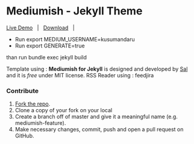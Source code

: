 # Mediumish - Jekyll Theme

[Live Demo](https://kusumandaru.com) &nbsp; | &nbsp; [Download](https://github.com/kusumandaru/medium-rss) &nbsp; | &nbsp; 

- Run export MEDIUM_USERNAME=kusumandaru
- Run export GENERATE=true

than run bundle exec jekyll build


Template using :
**Mediumish for Jekyll** is designed and developed by [Sal](https://www.wowthemes.net/mediumish-free-jekyll-template/) and it is *free* under MIT license. 
RSS Reader using : feedjira


### Contribute

1. [Fork the repo](https://github.com/kusumandaru/medium-rss).
2. Clone a copy of your fork on your local
3. Create a branch off of master and give it a meaningful name (e.g. mediumish-feature).
4. Make necessary changes, commit, push and open a pull request on GitHub.


